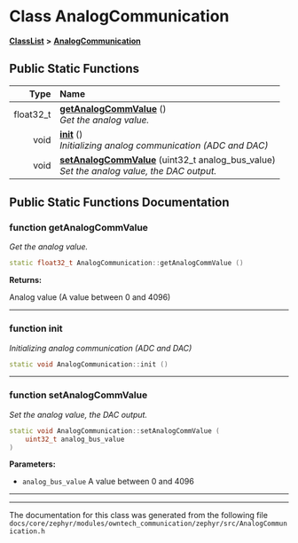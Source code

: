

# Class AnalogCommunication



[**ClassList**](annotated.md) **>** [**AnalogCommunication**](classAnalogCommunication.md)












































## Public Static Functions

| Type | Name |
| ---: | :--- |
|  float32\_t | [**getAnalogCommValue**](#function-getanalogcommvalue) () <br>_Get the analog value._  |
|  void | [**init**](#function-init) () <br>_Initializing analog communication (ADC and DAC)_  |
|  void | [**setAnalogCommValue**](#function-setanalogcommvalue) (uint32\_t analog\_bus\_value) <br>_Set the analog value, the DAC output._  |


























## Public Static Functions Documentation




### function getAnalogCommValue 

_Get the analog value._ 
```C++
static float32_t AnalogCommunication::getAnalogCommValue () 
```





**Returns:**

Analog value (A value between 0 and 4096) 





        

<hr>



### function init 

_Initializing analog communication (ADC and DAC)_ 
```C++
static void AnalogCommunication::init () 
```




<hr>



### function setAnalogCommValue 

_Set the analog value, the DAC output._ 
```C++
static void AnalogCommunication::setAnalogCommValue (
    uint32_t analog_bus_value
) 
```





**Parameters:**


* `analog_bus_value` A value between 0 and 4096 




        

<hr>

------------------------------
The documentation for this class was generated from the following file `docs/core/zephyr/modules/owntech_communication/zephyr/src/AnalogCommunication.h`

